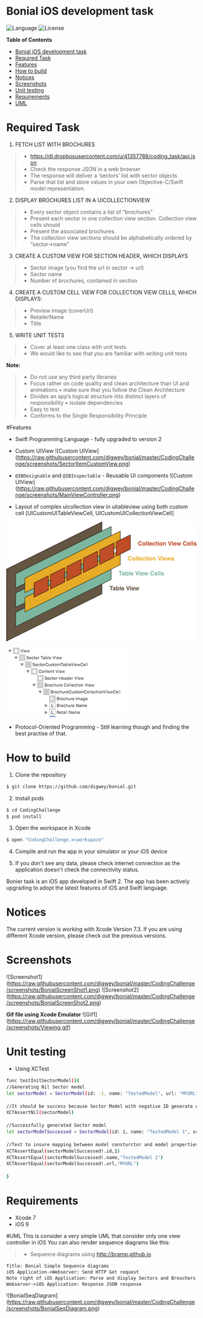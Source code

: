 Bonial iOS development task
============
![Language](https://img.shields.io/badge/language-Swift%202-orange.svg)
![License](https://img.shields.io/badge/Bonial-First%20Task-green.svg)


**Table of Contents**  
- [Bonial iOS development task](#)
- [Required Task](#)
- [Features](#)
- [How to build](#)
- [Notices](#)
- [Screenshots](#)
- [Unit testing](#)
- [Requirements](#)
- [UML](#)

# Required Task 
1) FETCH LIST WITH BROCHURES
> - https://dl.dropboxusercontent.com/u/41357788/coding_task/api.json
> - Check the response JSON in a web browser
> - The response will deliver a ‘sectors’ list with sector objects
> - Parse that list and store values in your own Objective-C/Swift model representation.

2) DISPLAY BROCHURES LIST IN A UICOLLECTIONVIEW
> - Every sector object contains a list of “brochures”
> - Present each sector in one collection view section. Collection view cells should
> - Present the associated brochures.
> - The collection view sections should be alphabetically ordered by “sector->name”

3) CREATE A CUSTOM VIEW FOR SECTION HEADER, WHICH DISPLAYS
> - Sector image (you find the url in sector -> url) 
> - Sector name
> - Number of brochures, contained in section

4) CREATE A CUSTOM CELL VIEW FOR COLLECTION VIEW CELLS, WHICH DISPLAYS:
> - Preview image (coverUrl) 
> - RetailerName
> - Title

5) WRITE UNIT TESTS
> - Cover at least one class with unit tests
> - We would like to see that you are familiar with writing unit tests

**Note:**
> -  Do not use any third party libraries
> -  Focus rather on code quality and clean architecture than UI and animations • make sure that you follow the Clean Architecture
> -  Divides an app’s logical structure into distinct layers of responsibility • isolate dependencies
> -  Easy to test
> -  Conforms to the Single Responsibility Principle

#Features
* Swift Programming Language - fully upgraded to version 2
* Custom UIView
![Custom UIView]
(https://raw.githubusercontent.com/digwey/bonial/master/CodingChallenge/screenshots/SectorItemCustomView.png)

* `@IBDesignable` and `@IBInspectable` - Reusable UI components
![Custom UIView]
(https://raw.githubusercontent.com/digwey/bonial/master/CodingChallenge/screenshots/MainViewController.png)

* Layout of complex uicollection view in uitableview using both custom cell [UICustomUITableViewCell, UICustomUICollectionViewCell] 

![Layout Design](https://raw.githubusercontent.com/digwey/bonial/master/CodingChallenge/screenshots/layout.png)


![Layout Design](https://raw.githubusercontent.com/digwey/bonial/master/CodingChallenge/screenshots/StructViewController.png)

* Protocol-Oriented Programming - Still learning though and finding the best practise of that.

# How to build

1) Clone the repository
```bash
$ git clone https://github.com/digwey/bonial.git
```

2) Install pods

```bash
$ cd CodingChallenge
$ pod install
```

3) Open the workspace in Xcode

```bash
$ open "CodingChallenge.xcworkspace"
```
4) Compile and run the app in your simulator or your iOS device

5) If you don't see any data, please check internet connection as the application doesn't check the connectivity status.


Bonier task is an iOS app developed in Swift 2. The app has been actively upgrading to adopt the latest features of iOS and Swift language.

# Notices
The current version is working with Xcode Version 7.3. If you are using different Xcode version, please check out the previous versions. 

# Screenshots
![Screenshot1]
(https://raw.githubusercontent.com/digwey/bonial/master/CodingChallenge/screenshots/BonialScreenShot1.png)
![Screenshot2]
(https://raw.githubusercontent.com/digwey/bonial/master/CodingChallenge/screenshots/BonialScreenShot2.png)

**Gif file using Xcode Emulator**
![Gif1]
(https://raw.githubusercontent.com/digwey/bonial/master/CodingChallenge/screenshots/Viewing.gif)

# Unit testing
* Using XCTest
```bash
func testInitSectorModel(){
//Generating Nil Sector model
let sectorModel = SectorModel(id: -1, name: "TestedModel", url: "MYURL")

//It should be success because Sector Model with negative ID generate nil Model
XCTAssertNil(sectorModel)

//Successfully generated Sector model
let sectorModelSuccessed = SectorModel(id: 1, name: "TestedModel 1", url: "MYURL")

//Test to insure mapping between model consturctor and model properties
XCTAssertEqual(sectorModelSuccessed!.id,1)
XCTAssertEqual(sectorModelSuccessed!.name,"TestedModel 1")
XCTAssertEqual(sectorModelSuccessed!.url,"MYURL")

}
```

# Requirements

* Xcode 7
* iOS 9

#UML
This is consider a very simple UML that consider only one view controller in iOS
You can also render sequence diagrams like this:

>- Sequence diagrams using http://bramp.github.io
```sequence
Title: Bonial Simple Sequence diagrams
iOS Application->Webserver: Send HTTP Get request
Note right of iOS Application: Parse and display Sectors and Brouchors
Webserver->iOS Application: Response JSON response 
```

![BonialSeqDiagram]
(https://raw.githubusercontent.com/digwey/bonial/master/CodingChallenge/screenshots/BonialSeqDiagram.png)
